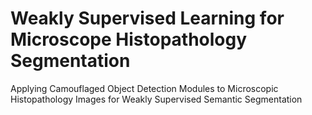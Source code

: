# Weakly Supervised Learning for Microscope Histopathology Segmentation

Applying Camouflaged Object Detection Modules to Microscopic Histopathology Images for Weakly Supervised Semantic Segmentation

